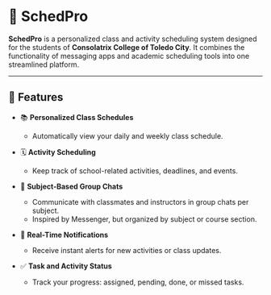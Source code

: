 # 📅 SchedPro

**SchedPro** is a personalized class and activity scheduling system designed for the students of **Consolatrix College of Toledo City**. It combines the functionality of messaging apps and academic scheduling tools into one streamlined platform.

---

## 🚀 Features

- 📚 **Personalized Class Schedules**
  - Automatically view your daily and weekly class schedule.
  
- 🗓️ **Activity Scheduling**
  - Keep track of school-related activities, deadlines, and events.

- 💬 **Subject-Based Group Chats**
  - Communicate with classmates and instructors in group chats per subject.
  - Inspired by Messenger, but organized by subject or course section.

- 🔔 **Real-Time Notifications**
  - Receive instant alerts for new activities or class updates.

- ✅ **Task and Activity Status**
  - Track your progress: assigned, pending, done, or missed tasks.
